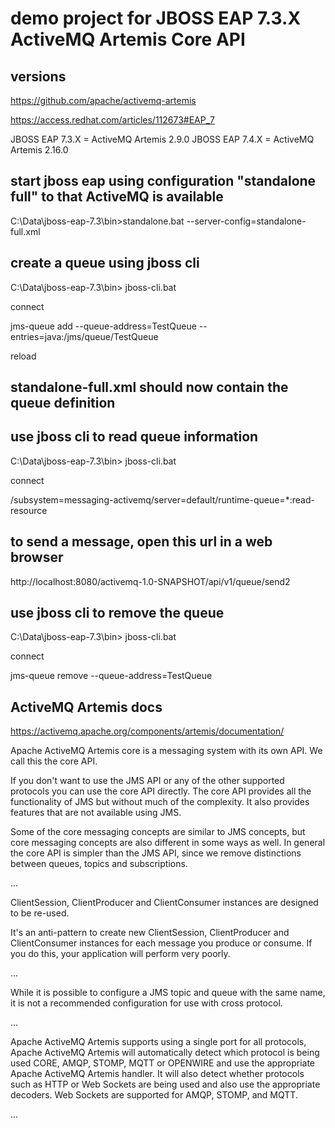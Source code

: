 # demo project for JBOSS EAP 7.3.X ActiveMQ Artemis Core API


## versions

https://github.com/apache/activemq-artemis

https://access.redhat.com/articles/112673#EAP_7

JBOSS EAP 7.3.X = ActiveMQ Artemis 2.9.0
JBOSS EAP 7.4.X = ActiveMQ Artemis 2.16.0


## start jboss eap using configuration "standalone full" to that ActiveMQ is available

C:\Data\jboss-eap-7.3\bin>standalone.bat --server-config=standalone-full.xml


## create a queue using jboss cli

C:\Data\jboss-eap-7.3\bin> jboss-cli.bat

connect

jms-queue add --queue-address=TestQueue --entries=java:/jms/queue/TestQueue

reload


## standalone-full.xml should now contain the queue definition

<jms-queue name="TestQueue" entries="java:/jms/queue/TestQueue"/>


## use jboss cli to read queue information

C:\Data\jboss-eap-7.3\bin> jboss-cli.bat

connect

/subsystem=messaging-activemq/server=default/runtime-queue=*:read-resource


## to send a message, open this url in a web browser

http://localhost:8080/activemq-1.0-SNAPSHOT/api/v1/queue/send2


## use jboss cli to remove the queue

C:\Data\jboss-eap-7.3\bin> jboss-cli.bat

connect

jms-queue remove --queue-address=TestQueue


## ActiveMQ Artemis docs

https://activemq.apache.org/components/artemis/documentation/

Apache ActiveMQ Artemis core is a messaging system with its own API. We call this the core API.

If you don't want to use the JMS API or any of the other supported protocols you can use the core API directly. The core API provides all the functionality of JMS but without much of the complexity. It also provides features that are not available using JMS.

Some of the core messaging concepts are similar to JMS concepts, but core messaging concepts are also different in some ways as well. In general the core API is simpler than the JMS API, since we remove distinctions between queues, topics and subscriptions. 

...

ClientSession, ClientProducer and ClientConsumer instances are designed to be re-used.

It's an anti-pattern to create new ClientSession, ClientProducer and ClientConsumer instances for each message you produce or consume. If you do this, your application will perform very poorly.

...

While it is possible to configure a JMS topic and queue with the same name, it is not a recommended configuration for use with cross protocol.

...

Apache ActiveMQ Artemis supports using a single port for all protocols, Apache ActiveMQ Artemis will automatically detect which protocol is being used CORE, AMQP, STOMP, MQTT or OPENWIRE and use the appropriate Apache ActiveMQ Artemis handler. It will also detect whether protocols such as HTTP or Web Sockets are being used and also use the appropriate decoders. Web Sockets are supported for AMQP, STOMP, and MQTT.

...

